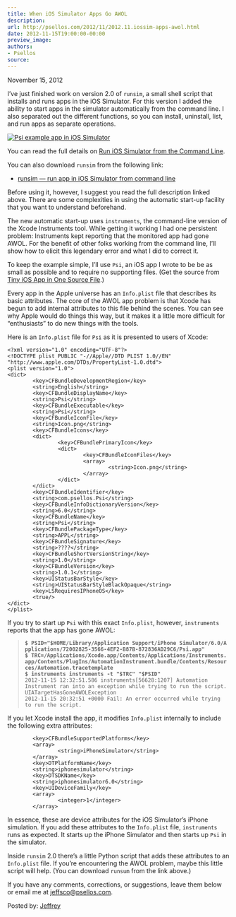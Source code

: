 ```yaml
---
title: When iOS Simulator Apps Go AWOL
description:
url: http://psellos.com/2012/11/2012.11.iossim-apps-awol.html
date: 2012-11-15T19:00:00-00:00
preview_image:
authors:
- Psellos
source:
---
```


<div class="date">November 15, 2012</div>

<p>I&rsquo;ve just finished work on version 2.0 of <code>runsim</code>, a small shell script
that installs and runs apps in the iOS Simulator.  For this version I
added the ability to start apps in the simulator automatically from the
command line. I also separated out the different functions, so you can
install, uninstall, list, and run apps as separate operations.</p>

<div class="flowaroundimg" style="margin-top: 1.0em;">
<a href="http://psellos.com/ios/iossim-command-line.html"><img src="http://psellos.com/images/psi-p2.png" alt="Psi example app in iOS Simulator"/></a>
</div>

<p>You can read the full details on <a href="http://psellos.com/ios/iossim-command-line.html">Run iOS Simulator from the Command
Line</a>.</p>

<p>You can also download <code>runsim</code> from the following link:</p>

<ul class="rightoffloat">
<li><a href="http://psellos.com/pub/ocamlxsim/runsim">runsim &mdash; run app in iOS Simulator from command line</a></li>
</ul>

<p>Before using it, however, I suggest you read the full description linked
above. There are some complexities in using the automatic start-up
facility that you want to understand beforehand.</p>

<p>The new automatic start-up uses <code>instruments</code>, the command-line version
of the Xcode Instruments tool. While getting it working I had one
persistent problem: Instruments kept reporting that the monitored app
had gone AWOL.  For the benefit of other folks working from the command
line, I&rsquo;ll show how to elicit this legendary error and what I did to
correct it.</p>

<p>To keep the example simple, I&rsquo;ll use <code>Psi</code>, an iOS app I wrote to be be
as small as possible and to require no supporting files.  (Get the
source from <a href="http://psellos.com/2012/05/2012.05.tiny-ios-app.html">Tiny iOS App in One Source File</a>.)</p>

<p>Every app in the Apple universe has an <code>Info.plist</code> file that describes
its basic attributes. The core of the AWOL app problem is that Xcode has
begun to add internal attributes to this file behind the scenes. You can
see why Apple would do things this way, but it makes it a little more
difficult for &ldquo;enthusiasts&rdquo; to do new things with the tools.</p>

<p>Here is an <code>Info.plist</code> file for <code>Psi</code> as it is presented to users of
Xcode:</p>

<pre><code>&lt;?xml version=&quot;1.0&quot; encoding=&quot;UTF-8&quot;?&gt;
&lt;!DOCTYPE plist PUBLIC &quot;-//Apple//DTD PLIST 1.0//EN&quot; &quot;http://www.apple.com/DTDs/PropertyList-1.0.dtd&quot;&gt;
&lt;plist version=&quot;1.0&quot;&gt;
&lt;dict&gt;
        &lt;key&gt;CFBundleDevelopmentRegion&lt;/key&gt;
        &lt;string&gt;English&lt;/string&gt;
        &lt;key&gt;CFBundleDisplayName&lt;/key&gt;
        &lt;string&gt;Psi&lt;/string&gt;
        &lt;key&gt;CFBundleExecutable&lt;/key&gt;
        &lt;string&gt;Psi&lt;/string&gt;
        &lt;key&gt;CFBundleIconFile&lt;/key&gt;
        &lt;string&gt;Icon.png&lt;/string&gt;
        &lt;key&gt;CFBundleIcons&lt;/key&gt;
        &lt;dict&gt;
                &lt;key&gt;CFBundlePrimaryIcon&lt;/key&gt;
                &lt;dict&gt;
                        &lt;key&gt;CFBundleIconFiles&lt;/key&gt;
                        &lt;array&gt;
                                &lt;string&gt;Icon.png&lt;/string&gt;
                        &lt;/array&gt;
                &lt;/dict&gt;
        &lt;/dict&gt;
        &lt;key&gt;CFBundleIdentifier&lt;/key&gt;
        &lt;string&gt;com.psellos.Psi&lt;/string&gt;
        &lt;key&gt;CFBundleInfoDictionaryVersion&lt;/key&gt;
        &lt;string&gt;6.0&lt;/string&gt;
        &lt;key&gt;CFBundleName&lt;/key&gt;
        &lt;string&gt;Psi&lt;/string&gt;
        &lt;key&gt;CFBundlePackageType&lt;/key&gt;
        &lt;string&gt;APPL&lt;/string&gt;
        &lt;key&gt;CFBundleSignature&lt;/key&gt;
        &lt;string&gt;????&lt;/string&gt;
        &lt;key&gt;CFBundleShortVersionString&lt;/key&gt;
        &lt;string&gt;1.0&lt;/string&gt;
        &lt;key&gt;CFBundleVersion&lt;/key&gt;
        &lt;string&gt;1.0.1&lt;/string&gt;
        &lt;key&gt;UIStatusBarStyle&lt;/key&gt;
        &lt;string&gt;UIStatusBarStyleBlackOpaque&lt;/string&gt;
        &lt;key&gt;LSRequiresIPhoneOS&lt;/key&gt;
        &lt;true/&gt;
&lt;/dict&gt;
&lt;/plist&gt;</code></pre>

<p>If you try to start up <code>Psi</code> with this exact <code>Info.plist</code>, however,
<code>instruments</code> reports that the app has gone AWOL:</p>

<blockquote>
  <p><strong><code>$&nbsp;PSID=&quot;$HOME/Library/Application&nbsp;Support/iPhone&nbsp;Simulator/6.0/Applications/72002825-3566-4EF2-B87B-872836AD29C6/Psi.app&quot;</code></strong> <br/>
  <strong><code>$&nbsp;TRC=/Applications/Xcode.app/Contents/Applications/Instruments.app/Contents/PlugIns/AutomationInstrument.bundle/Contents/Resources/Automation.tracetemplate</code></strong> <br/>
  <strong><code>$ instruments instruments -t &quot;$TRC&quot; &quot;$PSID&quot;</code></strong> <br/>
  <code>2012-11-15 12:32:51.586 instruments[56628:1207] Automation Instrument ran into an exception while trying to run the script.  UIATargetHasGoneAWOLException</code> <br/>
  <code>2012-11-15 20:32:51 +0000 Fail: An error occurred while trying to run the script.</code>  </p>
</blockquote>

<p>If you let Xcode install the app, it modifies <code>Info.plist</code> internally to
include the following extra attributes:</p>

<pre><code>        &lt;key&gt;CFBundleSupportedPlatforms&lt;/key&gt;
        &lt;array&gt;
                &lt;string&gt;iPhoneSimulator&lt;/string&gt;
        &lt;/array&gt;
        &lt;key&gt;DTPlatformName&lt;/key&gt;
        &lt;string&gt;iphonesimulator&lt;/string&gt;
        &lt;key&gt;DTSDKName&lt;/key&gt;
        &lt;string&gt;iphonesimulator6.0&lt;/string&gt;
        &lt;key&gt;UIDeviceFamily&lt;/key&gt;
        &lt;array&gt;
                &lt;integer&gt;1&lt;/integer&gt;
        &lt;/array&gt;</code></pre>

<p>In essence, these are device attributes for the iOS Simulator&rsquo;s iPhone
simulation. If you add these attributes to the <code>Info.plist</code> file,
<code>instruments</code> runs as expected. It starts up the iPhone Simulator and
then starts up <code>Psi</code> in the simulator.</p>

<p>Inside <code>runsim</code> 2.0 there&rsquo;s a little Python script that adds these
attributes to an <code>Info.plist</code> file. If you&rsquo;re encountering the AWOL
problem, maybe this little script will help. (You can download <code>runsum</code>
from the link above.)</p>

<p>If you have any comments, corrections, or suggestions, leave them below
or email me at <a href="mailto:jeffsco@psellos.com">jeffsco@psellos.com</a>.</p>

<p>Posted by: <a href="http://psellos.com/aboutus.html#jeffreya.scofieldphd">Jeffrey</a></p>

<p></p>

